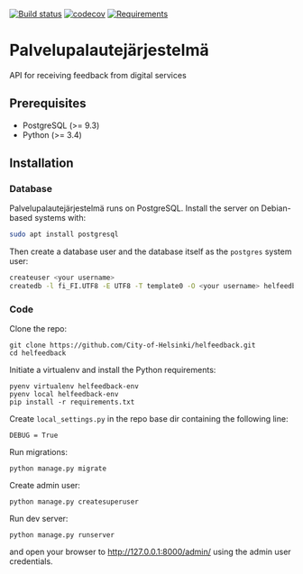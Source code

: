 [![Build status](https://travis-ci.org/City-of-Helsinki/helfeedback.svg)](https://travis-ci.org/City-of-Helsinki/helfeedback)
[![codecov](https://codecov.io/gh/City-of-Helsinki/helfeedback/branch/master/graph/badge.svg)](https://codecov.io/gh/City-of-Helsinki/helfeedback)
[![Requirements](https://requires.io/github/City-of-Helsinki/helfeedback/requirements.svg?branch=master)](https://requires.io/github/City-of-Helsinki/helfeedback/requirements/?branch=master)

# Palvelupalautejärjestelmä

API for receiving feedback from digital services

## Prerequisites

* PostgreSQL (>= 9.3)
* Python (>= 3.4)

## Installation

### Database

Palvelupalautejärjestelmä runs on PostgreSQL. Install the server on Debian-based systems with:

```bash
sudo apt install postgresql
```

Then create a database user and the database itself as the `postgres` system user:

```bash
createuser <your username>
createdb -l fi_FI.UTF8 -E UTF8 -T template0 -O <your username> helfeedback
```

### Code

Clone the repo:
```
git clone https://github.com/City-of-Helsinki/helfeedback.git
cd helfeedback
```

Initiate a virtualenv and install the Python requirements:
```
pyenv virtualenv helfeedback-env
pyenv local helfeedback-env
pip install -r requirements.txt
```

Create `local_settings.py` in the repo base dir containing the following line:
```
DEBUG = True
```

Run migrations:
```
python manage.py migrate
```

Create admin user:
```
python manage.py createsuperuser
```

Run dev server:
```
python manage.py runserver
```
and open your browser to http://127.0.0.1:8000/admin/ using the admin user credentials.
